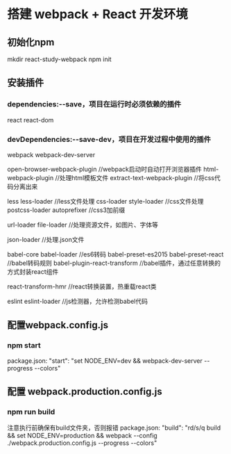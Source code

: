 # 搭建 webpack + React 开发环境

## 初始化npm

mkdir react-study-webpack
npm init

## 安装插件

### dependencies:--save，项目在运行时必须依赖的插件

react react-dom

### devDependencies:--save-dev，项目在开发过程中使用的插件

webpack webpack-dev-server

open-browser-webpack-plugin //webpack启动时自动打开浏览器插件
html-webpack-plugin //处理html模板文件
extract-text-webpack-plugin //将css代码分离出来

less less-loader //less文件处理
css-loader style-loader //css文件处理
postcss-loader autoprefixer //css3加前缀

url-loader file-loader //处理资源文件，如图片、字体等

json-loader //处理.json文件

babel-core babel-loader //es6转码
babel-preset-es2015 babel-preset-react //babel转码规则
babel-plugin-react-transform //babel插件，通过任意转换的方式封装react组件

react-transform-hmr //react转换装置，热重载react类

eslint eslint-loader //js检测器，允许检测babel代码

## 配置webpack.config.js

### npm start

package.json:
"start": "set NODE_ENV=dev && webpack-dev-server --progress --colors"

## 配置 webpack.production.config.js

### npm run build

注意执行前确保有build文件夹，否则报错
package.json:
"build": "rd/s/q build && set NODE_ENV=production && webpack --config ./webpack.production.config.js --progress --colors"







